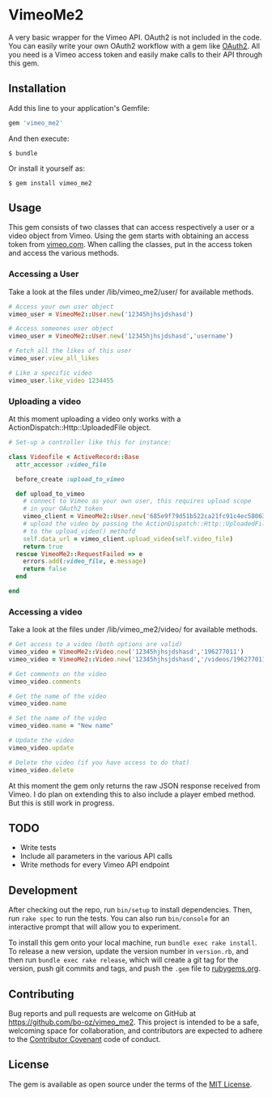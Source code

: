 # VimeoMe2

A very basic wrapper for the Vimeo API. OAuth2 is not included in the code. You can easily write your own OAuth2 workflow with a gem like [OAuth2](https://github.com/intridea/oauth2). All you need is a Vimeo access token and easily make calls to their API through this gem.

## Installation

Add this line to your application's Gemfile:

```ruby
gem 'vimeo_me2'
```

And then execute:

    $ bundle

Or install it yourself as:

    $ gem install vimeo_me2

## Usage

This gem consists of two classes that can access respectively a user or a video object from Vimeo. Using the gem starts with obtaining an access token from [vimeo.com](https://developer.vimeo.com). When calling the classes, put in the access token and access the various methods.

### Accessing a User
Take a look at the files under /lib/vimeo_me2/user/ for available methods.

```ruby
# Access your own user object
vimeo_user = VimeoMe2::User.new('12345hjhsjdshasd')

# Access someones user object
vimeo_user = VimeoMe2::User.new('12345hjhsjdshasd','username')

# Fetch all the likes of this user
vimeo_user.view_all_likes

# Like a specific video
vimeo_user.like_video 1234455

```
### Uploading a video
At this moment uploading a video only works with a ActionDispatch::Http::UploadedFile object.

```ruby
# Set-up a controller like this for instance:

class Videofile < ActiveRecord::Base
  attr_accessor :video_file

  before_create :upload_to_vimeo

  def upload_to_vimeo
    # connect to Vimeo as your own user, this requires upload scope
    # in your OAuth2 token
    vimeo_client = VimeoMe2::User.new('685e9f79d51b522ca21fc91c4ec58063')
    # upload the video by passing the ActionDispatch::Http::UploadedFile
    # to the upload_video() methofd
    self.data_url = vimeo_client.upload_video(self.video_file)
    return true
  rescue VimeoMe2::RequestFailed => e
    errors.add(:video_file, e.message)
    return false
  end

end

```

### Accessing a video
Take a look at the files under /lib/vimeo_me2/video/ for available methods.

```ruby
# Get access to a video (both options are valid)
vimeo_video = VimeoMe2::Video.new('12345hjhsjdshasd','196277011')
vimeo_video = VimeoMe2::Video.new('12345hjhsjdshasd','/videos/196277011')

# Get comments on the video
vimeo_video.comments

# Get the name of the video
vimeo_video.name

# Set the name of the video
vimeo_video.name = "New name"

# Update the video
vimeo_video.update

# Delete the video (if you have access to do that)
vimeo_video.delete
```

At this moment the gem only returns the raw JSON response received from Vimeo. I do plan on extending this to also include a player embed method. But this is still work in progress.

## TODO

* Write tests
* Include all parameters in the various API calls
* Write methods for every Vimeo API endpoint

## Development

After checking out the repo, run `bin/setup` to install dependencies. Then, run `rake spec` to run the tests. You can also run `bin/console` for an interactive prompt that will allow you to experiment.

To install this gem onto your local machine, run `bundle exec rake install`. To release a new version, update the version number in `version.rb`, and then run `bundle exec rake release`, which will create a git tag for the version, push git commits and tags, and push the `.gem` file to [rubygems.org](https://rubygems.org).

## Contributing

Bug reports and pull requests are welcome on GitHub at https://github.com/bo-oz/vimeo_me2. This project is intended to be a safe, welcoming space for collaboration, and contributors are expected to adhere to the [Contributor Covenant](http://contributor-covenant.org) code of conduct.


## License

The gem is available as open source under the terms of the [MIT License](http://opensource.org/licenses/MIT).
